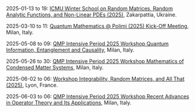 2025-01-13 to 19: [ICMU Winter School on Random Matrices, Random Analytic Functions, and Non-Linear PDEs (2025)](https://mathcentre.in.ua/en/events/random-matrices-random-analytic-functions-and-non-linear-pdes "Explores random matrices and nonlinear PDEs. Topics include random analytic functions, eigenvalue distributions, and applications in statistical physics and mathematical modeling."), Zakarpattia, Ukraine.

2025-03-10 to 11: [Quantum Mathematics @ Polimi (2025) Kick-Off Meeting](https://sites.google.com/view/qmp25-intensiveperiod/kick-off-meeting "Initiates discussions on quantum mathematics, covering quantum information, operator algebras, and topological methods. Topics include quantum computing, entanglement, and mathematical foundations of quantum physics, fostering interdisciplinary collaboration in theoretical and applied quantum research."), Milan, Italy.

2025-05-08 to 09: [QMP Intensive Period 2025 Workshop Quantum Information, Entanglement and Causality](https://sites.google.com/view/qmp25-intensiveperiod/workshops/workshop-8-9-may "Focuses on quantum information theory, exploring entanglement, causality, and quantum correlations. Topics include quantum communication, non-locality, and causal structures in quantum mechanics, with applications in quantum computing and foundational physics."), Milan, Italy.

2025-05-26 to 30: [QMP Intensive Period 2025 Workshop Mathematics of Condensed Matter Systems](https://sites.google.com/view/qmp25-intensiveperiod/workshops/workshop-26-30-may "Investigates mathematical frameworks for condensed matter systems, covering topological phases, quantum many-body theory, and statistical mechanics. Topics include fractionalization, quantum spin liquids, and computational modeling, with applications in materials science and quantum technologies."), Milan, Italy.

2025-06-02 to 06: [Workshop Integrability, Random Matrices, and All That (2025)](https://perso.ens-lyon.fr/alex.simon/PIICQ/PIICQ_2025.php "This workshop explores integrability and random matrices, covering eigenvalue distributions, integrable systems, and free probability. Topics include applications in statistical physics, quantum chaos, and number theory, emphasizing probabilistic and algebraic connections in complex systems."), Lyon, France.

2025-06-03 to 06: [QMP Intensive Period 2025 Workshop Recent Advances in Operator Theory and Its Applications](https://sites.google.com/view/qmp25-intensiveperiod/workshops/workshop-3-6-june "Explores operator theory advancements, focusing on functional analysis, spectral theory, and non-commutative geometry. Topics include applications in quantum mechanics, signal processing, and mathematical physics, emphasizing theoretical developments and computational methods."), Milan, Italy.

